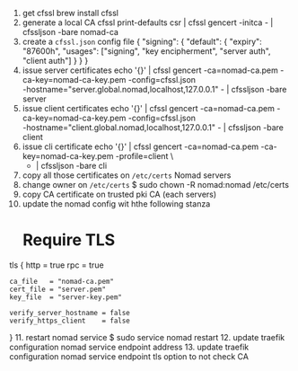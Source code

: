1. get cfssl
	brew install cfssl
2. generate a local CA
	cfssl print-defaults csr | cfssl gencert -initca - | cfssljson -bare nomad-ca
3. create a `cfssl.json` config file 
	{
		"signing": {
			"default": {
				"expiry": "87600h",
				"usages": ["signing", "key encipherment", "server auth", "client auth"]
			}
		}
	}
4. issue server certificates
	echo '{}' | cfssl gencert -ca=nomad-ca.pem -ca-key=nomad-ca-key.pem -config=cfssl.json \
    -hostname="server.global.nomad,localhost,127.0.0.1" - | cfssljson -bare server
5. issue client certificates
	echo '{}' | cfssl gencert -ca=nomad-ca.pem -ca-key=nomad-ca-key.pem -config=cfssl.json \
    -hostname="client.global.nomad,localhost,127.0.0.1" - | cfssljson -bare client
6. issue cli certificate
	echo '{}' | cfssl gencert -ca=nomad-ca.pem -ca-key=nomad-ca-key.pem -profile=client \
    - | cfssljson -bare cli
7. copy all those certificates on `/etc/certs` Nomad servers
8. change owner on `/etc/certs`
	$ sudo chown -R nomad:nomad /etc/certs
9. copy CA certificate on trusted pki CA (each servers)
10. update the nomad config wit hthe following stanza
	# Require TLS
  tls {
    http = true
    rpc  = true
  
    ca_file   = "nomad-ca.pem"
    cert_file = "server.pem"
    key_file  = "server-key.pem"
  
    verify_server_hostname = false
    verify_https_client    = false
  }
11. restart nomad service
	$ sudo service nomad restart
12. update traefik configuration nomad service endpoint address
13. update traefik configuration nomad service endpoint tls option to not check
CA
